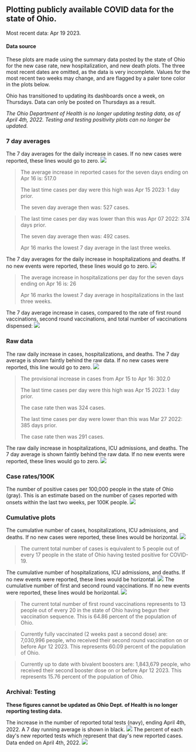 ## Plotting publicly available COVID data for the state of Ohio. 

Most recent data: Apr 19 2023. 

#### Data source
These plots are made using the summary data posted by the state of Ohio for the new case rate,
    new hospitalization, and new death plots. The three most recent dates are omitted, as the data is very incomplete. Values for the most recent two weeks may change, and are flagged by a paler tone color in the plots below. 

Ohio has transitioned to updating its dashboards once a week, on Thursdays. Data can only be posted on Thursdays as a result. 

*The Ohio Department of Health is no longer updating testing data, as of April 4th, 2022. Testing and testing positivity plots can no longer be updated.* 

### 7 day averages
The 7 day averages for the daily increase in cases. If no new cases were reported, these lines would go to zero.
![](7dayaverage_cases.png)

>The average increase in reported cases for the seven days ending on Apr 16 is: 517.0
>
>The last time cases per day were this high was Apr 15 2023: 1 day prior.
>
>The seven day average then was: 527 cases.

>
>The last time cases per day was lower than this was Apr 07 2022: 374 days prior.
>
>The seven day average then was: 492 cases.
>
>Apr 16 marks the lowest 7 day average in the last three weeks.

The 7 day averages for the daily increase in hospitalizations and deaths. If no new events were reported, these lines would go to zero.
![](7dayaverage_hospital.png)

>The average increase in hospitalizations per day for the seven days ending on Apr 16 is: 26
>
>Apr 16 marks the lowest 7 day average in hospitalizations in the last three weeks.

The 7 day average increase in cases, compared to the rate of first round vaccinations, second round vaccinations, and total number of vaccinations dispensed:
![](DailyVaccinationsCases.png)

### Raw data
The raw daily increase in cases, hospitalizations, and deaths. The 7 day average is shown faintly behind the raw data. If no new cases were reported, this line would go to zero.
![](DailyCases.png)

>The provisional increase in cases from Apr 15 to Apr 16: 302.0 
>
>The last time cases per day were this high was Apr 15 2023: 1 day prior. 
>
>The case rate then was 324 cases.
>
>The last time cases per day were lower than this was Mar 27 2022: 385 days prior. 
>
>The case rate then was 291 cases.

The raw daily increase in hospitalizations, ICU admissions, and deaths. The 7 day average is shown faintly behind the raw data. If no new events were reported, these lines would go to zero.
![](DailyHospitalizations.png)

### Case rates/100K 

The number of positive cases per 100,000 people in the state of Ohio (gray). This is an estimate based on the number of cases reported with onsets within the last two weeks, per 100K people.
![](7dayaverage_rate.png)
### Cumulative plots
The cumulative number of cases, hospitalizations, ICU admissions, and deaths. If no new cases were reported, these lines would be horizontal.
![](Cases.png)

>The current total number of cases is equivalent to 5 people out of every 17 people in the state of Ohio having tested positive for COVID-19.

The cumulative number of hospitalizations, ICU admissions, and deaths. If no new events were reported, these lines would be horizontal.
![](Hospitalizations.png)
The cumulative number of first and second round vaccinations. If no new events were reported, these lines would be horizontal.
![](Vaccinations.png)

>The current total number of first round vaccinations represents to 13 people out of every 20 in the state of Ohio having begun their vaccination sequence.
>This is 64.86 percent of the population of Ohio.

>Currently fully vaccinated (2 weeks past a second dose) are: 7,030,996 people, who received their second round vaccination on or before Apr 12 2023.
>This represents 60.09 percent of the population of Ohio.

>Currently up to date with bivalent boosters are: 1,843,679 people, who received their second booster dose on or before Apr 12 2023.
>This represents 15.76 percent of the population of Ohio.

### Archival: Testing
**These figures cannot be updated as Ohio Dept. of Health is no longer reporting testing data.**

The increase in the number of reported total tests (navy), ending April 4th, 2022. A 7 day running average is shown in black.
![](DailyTests.png)
The percent of each day's new reported tests which represent that day's new reported cases. Data ended on April 4th, 2022.
![](percentpositive_tests.png)


